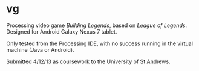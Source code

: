 vg
==

Processing video game *Building Legends*, based on *League of Legends*. Designed for Android Galaxy Nexus 7 tablet. 

Only tested from the Processing IDE, with no success running in the virtual machine (Java or Android). 

Submitted 4/12/13 as coursework to the University of St Andrews.
